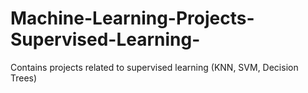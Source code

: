 # Machine-Learning-Projects-Supervised-Learning-
Contains projects related to supervised learning (KNN, SVM, Decision Trees)
